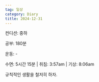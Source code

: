 ```yaml
---
tag: 일상
category: Diary
title: 2024-12-31
---
```


컨디션: 중하

공부: 180분

운동: -

수면: 5시간 15분 | 취침: 3:57am | 기상: 8:06am

규칙적인 생활을 철저히 하자.



